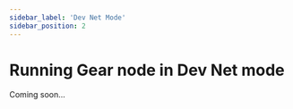 ```yaml
---
sidebar_label: 'Dev Net Mode'
sidebar_position: 2
---
```


# Running Gear node in Dev Net mode

Coming soon...